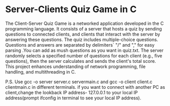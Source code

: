 # Server-Clients Quiz Game in C
The Client-Server Quiz Game is a networked application developed in the C programming language. It consists of a server that hosts a quiz by sending questions to connected clients, and clients that interact with the server by answering these questions. The quiz includes multiple-choice  questions. Questions and answers are separated by delimiters` "/" and "," for easy parsing .You can add as mush questions as you want in quiz.txt. The server randomly selects a specified number of questions for each client (e.g., five questions), then the server calculates and sends the client's total score. This project enhances understanding of network programming, file handling, and multithreading in C.

P.S.
Use gcc -o server  server.c servermain.c and  gcc -o client client.c clientmain.c in different terminals.
if you want to connect with another PC as client,change the lookback IP address- 127.0.0.1 to your local IP address(prompt ifconfig in terminal to see your local IP address).
